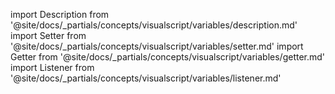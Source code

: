 import Description from '@site/docs/_partials/concepts/visualscript/variables/description.md'
import Setter from '@site/docs/_partials/concepts/visualscript/variables/setter.md'
import Getter from '@site/docs/_partials/concepts/visualscript/variables/getter.md'
import Listener from '@site/docs/_partials/concepts/visualscript/variables/listener.md'

<Description />
<Setter />
<Getter />
<Listener />
